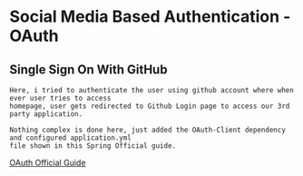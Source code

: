 # Social Media Based Authentication - OAuth
## Single Sign On With GitHub
    Here, i tried to authenticate the user using github account where when ever user tries to access
    homepage, user gets redirected to Github Login page to access our 3rd party application.

    Nothing complex is done here, just added the OAuth-Client dependency and configured application.yml 
    file shown in this Spring Official guide.

[OAuth Official Guide](https://spring.io/guides/tutorials/spring-boot-oauth2)

